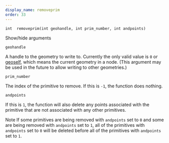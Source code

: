 ```yaml
---
display_name: removeprim
order: 33
---
```

`int  removeprim(int geohandle, int prim_number, int andpoints)`

Show/hide arguments

`geohandle`

A handle to the geometry to write to. Currently the only valid value is `0` or [geoself](geoself.html "Returns a handle to the current geometry."), which means the current geometry in a node. (This argument may be used in the future to allow writing to other geometries.)

`prim_number`

The index of the primitive to remove. If this is `-1`, the function does nothing.

`andpoints`

If this is `1`, the function will also delete any points associated with the primitive that are not associated with any other primitives.

Note
If some primitives are being removed with `andpoints` set to `0` and some are being removed with `andpoints` set to `1`, all of the primitives with `andpoints` set to `0` will be deleted before all of the primitives with `andpoints` set to `1`.
